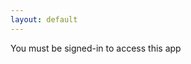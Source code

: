 ```yaml
---
layout: default
---
```

<p id="demo">You must be signed-in to access this app</p>
<p id="id" style="display: none;"></p>
<div id= "form" style="display: none;">
  Phone number: <a href ="../mycontacts" target="_blank">View your contacts here</a><textarea id="phone" placeholder="Multiple contacts can entered separated by a space or , inbetween them"></textarea>
  SMS Message: <textarea type="text" id="say"></textarea>
<br><br>
<button id= "btn" onclick="myFunction(document.getElementById('phone').value,document.getElementById('say').value);">Send</button>
</div>
<div class="my-signin"></div>
<a class="signout" onclick="signOut();" style="display: none;">Sign out</a>

<script>
//code for google sign-in
function onSuccess(googleUser) {
    //document.getElementById("my-signin2").style.display = "none";
    document.getElementById("form").style.display = "initial";
    //document.getElementById("signout").style.display = "initial";
     //display user details
     var profile = googleUser.getBasicProfile();
     document.getElementById("demo").innerText = "Welcome "+ profile.getName()+ " ("+profile.getEmail()+")";
     console.log('Logged in as: ' + profile.getName()+ " "+profile.getEmail());
    //get firebase token using email id
    var url= "https://script.google.com/macros/s/AKfycbzt9Hbl-fc3wM-xQU_EkqvYKFmSwLX2m9HJdZv75IR6T06OBxw/exec?mail="+profile.getEmail();
 var xmlHttp = new XMLHttpRequest();
    xmlHttp.onreadystatechange = function() {
        if (xmlHttp.readyState == 4 && xmlHttp.status == 200)
            document.getElementById("id").innerText= xmlHttp.responseText;
    }
    xmlHttp.open("GET", url, true); // true for asynchronous 
    xmlHttp.send(null);
    //end firebase token retrieval
    }
    function onFailure(error) {
      console.log(error);
    }
    function renderButton() {
      gapi.signin2.render('my-signin2', {
        'scope': 'profile email',
        'width': 240,
        'height': 50,
        'longtitle': true,
        'theme': 'dark',
        'onsuccess': onSuccess,
        'onfailure': onFailure
      });
    }
 //google signout
 function signOut() {
    var auth2 = gapi.auth2.getAuthInstance();
    auth2.signOut().then(function () {
    console.log('User signed out.');
    location.reload();
    });
  }
//send sms
function myFunction(phone,say) {
  phone = phone.replace(/\n/g, "',");
  var id= document.getElementById("id").innerText;
  if (id==="noToken"){
     document.getElementById("demo").innerHTML = "You haven't installed/registered Net2SMS app. Kindly install the app from <a href='https://drive.google.com/open?id=1BY9HzqFtTCpjGMbcnoll6L_kNEWpmKcf'>here</a> to use this online SMS feature.";
    return;
    }
//change button state
 document.getElementById("btn").innerText = "Sending...";
 
//make call to script
  fetch("https://t.orthosam.com/send.php?phone="+phone+"&say="+say+"&id="+id)
  .then(function(data) {
    // Here you get the data
    document.getElementById("form").style.display = "none";
    document.getElementById("demo").innerHTML = "Sent. <a href='javascript:location.reload();' id='reload'>Send another message</a>";
    console.log(data);
    })
  .catch(function(error) {
    // If there is any error
    document.getElementById("demo").innerHTML = "Server error. Try again";
    console.log(error);
  });
}
//send sms end
</script>
